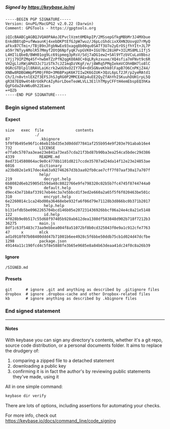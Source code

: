 ##### Signed by https://keybase.io/mj
```
-----BEGIN PGP SIGNATURE-----
Version: GnuPG/MacGPG2 v2.0.22 (Darwin)
Comment: GPGTools - https://gpgtools.org

iQIcBAABCgAGBQJVQA0PAAoJEPvclVzmt0MDkpIP/2MSsepGfkgMBbMr3J4MXbue
EnkdB8tqD+ufWwaunKj4xebDKPtEfGJpW7wuz/J6pLcGhdcixXXHN3UovgU7rMyQ
aFkxB7CTmi+/TBjB9nJFgbNwEo93xagq8b00qu0SATf3U7o2yErOSjfhYIt+JL7P
a59r7NTyyAMolR57Mmyf2OtQ6NpfyqK7vpGVK0+IGU7Bc28iHP+3ILMS8MLiIfj5
L4HIlLQbeB/BWH01og9Lc69ipmeg3pRsV/Sdj7aDG1ew2+SAl9YTzbVCuLaVBbsz
iYjj79IPZMq4Sf+hwbmTZzPfN2qgKO8A8C+8qLRykzxuxe/XQ4sfia7mFNvt9c6R
VH2gLlzRWjAMd3Jc71zSTk7cJZ1mqDzVKgF/e/j8WRq5PMgIekmVCOhHBH7lo8lC
0GRcGTDlp1l8RAVLaiKcrk2wUG9xO2IY7D4+dXSGNveKhk0lFapB7O6CnPKjZ44/
XNBw8RDBGWWpP5M0jFRO+3M6BPxpK6K7IIw2K6GIUK+3QzL6pLf2JF/p2yeMAtd1
Ch/I/n8vtnlEXZf3EFSJhSJgRG0P2MMCEAEp4uEE2QyZfAhYhISKuuhDUH1rpL5Q
gR387EQ9w4t48rUdkPcAIyRorLDoeTeoWLVLL3E1lhTMpyCFFtH4emEbspEQ3hKa
QgFGdaZ4vW6u0h22Eaes
=+Q2b
-----END PGP SIGNATURE-----

```

<!-- END SIGNATURES -->

### Begin signed statement 

#### Expect

```
size   exec  file              contents                                                        
             ./                                                                                
87             .kbignore       5f9f9b495e96f1c46eb15bd35e3d0ddd77841af255b954e9f203e791abab16e4
732            LICENSE         e7fa0c5707aa3eae23e841a73ea57cda21f3bd87b90ba3ea254ca5bdec29d386
4339           README.md       8ed7314580864ac9e0c4778b1101d8217ccde35787ad24da14f12e23e24853ae
6016           dictionary      a23bd82e1e917dec4a63a92746267d3b3aa92fb0cae7cff7f07aaf30a17a707f
               help/                                                                           
219              decrypt.help  6b8082d6eb25905d159da48c8022766e9fe798320c02b5b7fc4745f8744744a0
679              default.help  d9ec43e71b8af33917eb44c3a7e5bbcd1f3ed2e660a2a65f5f6f020463be501c
310              encrypt.help  6e2260014c1ca24bd00a36468ebe932fa6f06d79e71128b3d866bc0b371b2017
75               help.help     b131efdb5be0962265704bcd146b05e207231436926bbcf06a24e4c8a21e5148
122              id.help       4f028b9e0b517c55d68f97405b928ab612dea1380df583848d902b718f7212b3
36275          main.js         8df1c63f5483c73aa9ebbea004f8a51072bf8b0cd325043f0e9a1c912cfe7763
47     x       mlck            ad1d918f07b08400ddd47b71001b6ee4928c5f6bbe50ddb75cb1d024d47dcfbe
1298           package.json    49144a11c190fcd4c5f8e5888fe3b65e9685e8a84b63deaa41dc24f0c8a26b39
```

#### Ignore

```
/SIGNED.md
```

#### Presets

```
git      # ignore .git and anything as described by .gitignore files
dropbox  # ignore .dropbox-cache and other Dropbox-related files    
kb       # ignore anything as described by .kbignore files          
```

<!-- summarize version = 0.0.9 -->

### End signed statement

<hr>

#### Notes

With keybase you can sign any directory's contents, whether it's a git repo,
source code distribution, or a personal documents folder. It aims to replace the drudgery of:

  1. comparing a zipped file to a detached statement
  2. downloading a public key
  3. confirming it is in fact the author's by reviewing public statements they've made, using it

All in one simple command:

```bash
keybase dir verify
```

There are lots of options, including assertions for automating your checks.

For more info, check out https://keybase.io/docs/command_line/code_signing